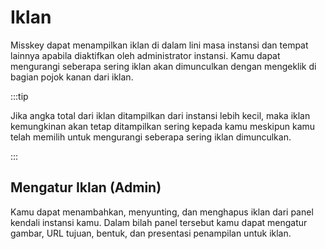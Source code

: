 # Iklan

Misskey dapat menampilkan iklan di dalam lini masa instansi dan tempat lainnya apabila diaktifkan oleh administrator instansi. Kamu dapat mengurangi seberapa sering iklan akan dimunculkan dengan mengeklik di bagian pojok kanan dari iklan.

:::tip

Jika angka total dari iklan ditampilkan dari instansi lebih kecil, maka iklan kemungkinan akan tetap ditampilkan sering kepada kamu meskipun kamu telah memilih untuk mengurangi seberapa sering iklan dimunculkan.

:::

## Mengatur Iklan (Admin)

Kamu dapat menambahkan, menyunting, dan menghapus iklan dari panel kendali instansi kamu. Dalam bilah panel tersebut kamu dapat mengatur gambar, URL tujuan, bentuk, dan presentasi penampilan untuk iklan.
